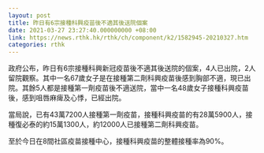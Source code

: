 ```yaml
---
layout: post
title: 昨日有6宗接種科興疫苗後不適其後送院個案
date: 2021-03-27 23:27:40.000000000 +08:00
link: https://news.rthk.hk/rthk/ch/component/k2/1582945-20210327.htm
categories: rthk
---
```


政府公布，昨日有6宗接種科興新冠疫苗後不適其後送院的個案，4人已出院，2人留院觀察。其中一名67歲女子是在接種第二劑科興疫苗後感到胸部不適，現已出院。其餘5人都是接種第一劑疫苗後不適送院，當中一名48歲女子接種科興疫苗後，感到咀唇麻痺及心悸，已經出院。

當局說，已有43萬7200人接種第一劑疫苗，接種科興疫苗的有28萬5900人，接種復必泰的約15萬1300人，約12000人已接種第二劑科興疫苗。

至於今日在8間社區疫苗接種中心，接種科興疫苗的整體接種率為90%。

